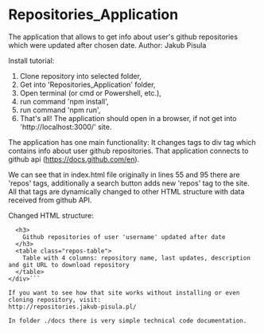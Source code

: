 # Repositories_Application
The application that allows to get info about user's github repositories which were updated after chosen date.
Author: Jakub Pisula

Install tutorial:
1. Clone repository into selected folder,
2. Get into 'Repositories_Application' folder,
3. Open terminal (or cmd or Powershell, etc.),
4. run command 'npm install',
5. run command 'npm run',
6. That's all! The application should open in a browser, if not get into 'http://localhost:3000/' site.

The application has one main functionality:
  It changes tags <repos data-user="username" data-update="date"> to div tag which contains info about user github repositories.
  That application connects to github api (https://docs.github.com/en).
  
We can see that in index.html file originally in lines 55 and 95 there are 'repos' tags,
  additionally a search button adds new 'repos' tag to the site. All that tags
  are dynamically changed to other HTML structure with data received from github API.
  
Changed HTML structure:
```<div class="user-repos-result">
  <h3>
    Github repositories of user 'username' updated after date
  </h3>
  <table class="repos-table"> 
    Table with 4 columns: repository name, last updates, description and git URL to download repository
  </table>
</div>```
  
If you want to see how that site works without installing or even cloning repository, visit:
http://repositories.jakub-pisula.pl/

In folder ./docs there is very simple technical code documentation.
